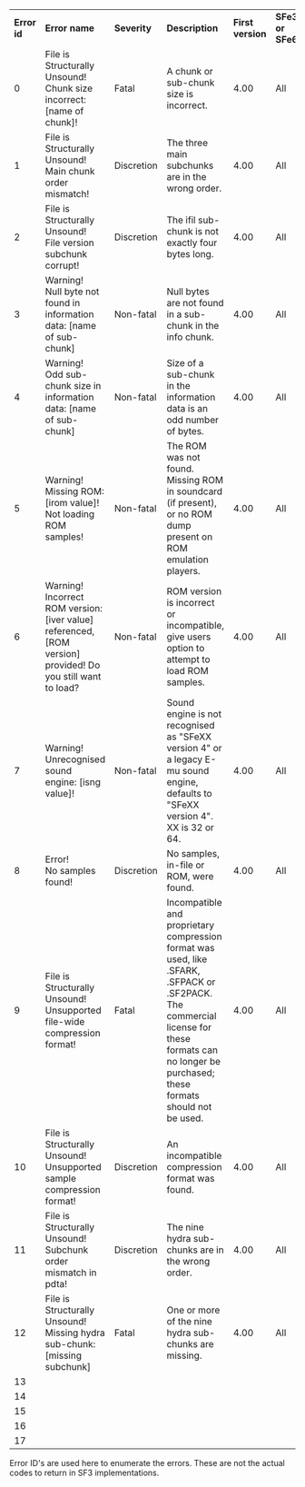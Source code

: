 |     |     |     |     |     |     |
| --- | --- | --- | --- | --- | --- |
| **Error id** | **Error name** | **Severity** | **Description** | **First version** | **SFe32 or SFe64** |
| 0   | File is Structurally Unsound!  <br>Chunk size incorrect: \[name of chunk\]! | Fatal | A chunk or sub-chunk size is incorrect. | 4.00 | All |
| 1   | File is Structurally Unsound!  <br>Main chunk order mismatch! | Discretion | The three main subchunks are in the wrong order. | 4.00 | All |
| 2   | File is Structurally Unsound!  <br>File version subchunk corrupt! | Discretion | The ifil sub-chunk is not exactly four bytes long. | 4.00 | All |
| 3   | Warning!  <br>Null byte not found in information data: \[name of sub-chunk\] | Non-fatal | Null bytes are not found in a sub-chunk in the info chunk. | 4.00 | All |
| 4   | Warning!  <br>Odd sub-chunk size in information data: \[name of sub-chunk\] | Non-fatal | Size of a sub-chunk in the information data is an odd number of bytes. | 4.00 | All |
| 5   | Warning!  <br>Missing ROM: \[irom value\]! Not loading ROM samples! | Non-fatal | The ROM was not found. Missing ROM in soundcard (if present), or no ROM dump present on ROM emulation players. | 4.00 | All |
| 6   | Warning!  <br>Incorrect ROM version: \[iver value\] referenced, \[ROM version\] provided! Do you still want to load? | Non-fatal | ROM version is incorrect or incompatible, give users option to attempt to load ROM samples. | 4.00 | All |
| 7   | Warning!  <br>Unrecognised sound engine: \[isng value\]! | Non-fatal | Sound engine is not recognised as "SFeXX version 4" or a legacy E-mu sound engine, defaults to "SFeXX version 4".  <br>XX is 32 or 64. | 4.00 | All |
| 8   | Error!  <br>No samples found! | Discretion | No samples, in-file or ROM, were found. | 4.00 | All |
| 9   | File is Structurally Unsound!  <br>Unsupported file-wide compression format! | Fatal | Incompatible and proprietary compression format was used, like .SFARK, .SFPACK or .SF2PACK. The commercial license for these formats can no longer be purchased; these formats should not be used. | 4.00 | All |
| 10  | File is Structurally Unsound!  <br>Unsupported sample compression format! | Discretion | An incompatible compression format was found. | 4.00 | All |
| 11  | File is Structurally Unsound!  <br>Subchunk order mismatch in pdta! | Discretion | The nine hydra sub-chunks are in the wrong order. | 4.00 | All |
| 12  | File is Structurally Unsound!  <br>Missing hydra sub-chunk: \[missing subchunk\] | Fatal | One or more of the nine hydra sub-chunks are missing. | 4.00 | All |
| 13  |     |     |     |     |     |
| 14  |     |     |     |     |     |
| 15  |     |     |     |     |     |
| 16  |     |     |     |     |     |
| 17  |     |     |     |     |     |

Error ID's are used here to enumerate the errors. These are not the actual codes to return in SF3 implementations.